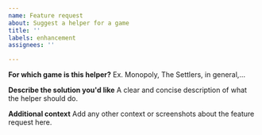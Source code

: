 ```yaml
---
name: Feature request
about: Suggest a helper for a game
title: ''
labels: enhancement
assignees: ''

---
```


**For which game is this helper?**
Ex. Monopoly, The Settlers, in general,...

**Describe the solution you'd like**
A clear and concise description of what the helper should do.

**Additional context**
Add any other context or screenshots about the feature request here.
